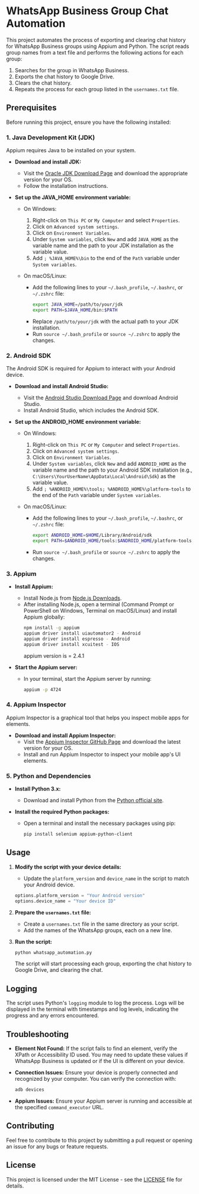 # WhatsApp Business Group Chat Automation

This project automates the process of exporting and clearing chat history for WhatsApp Business groups using Appium and Python. The script reads group names from a text file and performs the following actions for each group:

1. Searches for the group in WhatsApp Business.
2. Exports the chat history to Google Drive.
3. Clears the chat history.
4. Repeats the process for each group listed in the `usernames.txt` file.

## Prerequisites

Before running this project, ensure you have the following installed:

### 1. Java Development Kit (JDK)

Appium requires Java to be installed on your system.

- **Download and install JDK:**
  - Visit the [Oracle JDK Download Page](https://www.oracle.com/java/technologies/javase-jdk11-downloads.html) and download the appropriate version for your OS.
  - Follow the installation instructions.

- **Set up the JAVA_HOME environment variable:**
  - On Windows:
    1. Right-click on `This PC` or `My Computer` and select `Properties`.
    2. Click on `Advanced system settings`.
    3. Click on `Environment Variables`.
    4. Under `System variables`, click `New` and add `JAVA_HOME` as the variable name and the path to your JDK installation as the variable value.
    5. Add `; %JAVA_HOME%\bin` to the end of the `Path` variable under `System variables`.

  - On macOS/Linux:
    - Add the following lines to your `~/.bash_profile`, `~/.bashrc`, or `~/.zshrc` file:
      ```bash
      export JAVA_HOME=/path/to/your/jdk
      export PATH=$JAVA_HOME/bin:$PATH
      ```
    - Replace `/path/to/your/jdk` with the actual path to your JDK installation.
    - Run `source ~/.bash_profile` or `source ~/.zshrc` to apply the changes.

### 2. Android SDK

The Android SDK is required for Appium to interact with your Android device.

- **Download and install Android Studio:**
  - Visit the [Android Studio Download Page](https://developer.android.com/studio) and download Android Studio.
  - Install Android Studio, which includes the Android SDK.

- **Set up the ANDROID_HOME environment variable:**
  - On Windows:
    1. Right-click on `This PC` or `My Computer` and select `Properties`.
    2. Click on `Advanced system settings`.
    3. Click on `Environment Variables`.
    4. Under `System variables`, click `New` and add `ANDROID_HOME` as the variable name and the path to your Android SDK installation (e.g., `C:\Users\YourUserName\AppData\Local\Android\Sdk`) as the variable value.
    5. Add `; %ANDROID_HOME%\tools; %ANDROID_HOME%\platform-tools` to the end of the `Path` variable under `System variables`.

  - On macOS/Linux:
    - Add the following lines to your `~/.bash_profile`, `~/.bashrc`, or `~/.zshrc` file:
      ```bash
      export ANDROID_HOME=$HOME/Library/Android/sdk
      export PATH=$ANDROID_HOME/tools:$ANDROID_HOME/platform-tools:$PATH
      ```
    - Run `source ~/.bash_profile` or `source ~/.zshrc` to apply the changes.

### 3. Appium

- **Install Appium:**
  - Install Node.js from [Node.js Downloads](https://nodejs.org/en/download/).
  - After installing Node.js, open a terminal (Command Prompt or PowerShell on Windows, Terminal on macOS/Linux) and install Appium globally:
    ```bash
    npm install -g appium
    appium driver install uiautomator2 - Android
    appium driver install espresso - Android
    appium driver install xcuitest - IOS
    ```
    appium version is = 2.4.1

- **Start the Appium server:**
  - In your terminal, start the Appium server by running:
    ```bash
    appium -p 4724
    ```

### 4. Appium Inspector

Appium Inspector is a graphical tool that helps you inspect mobile apps for elements.

- **Download and install Appium Inspector:**
  - Visit the [Appium Inspector GitHub Page](https://github.com/appium/appium-inspector/releases) and download the latest version for your OS.
  - Install and run Appium Inspector to inspect your mobile app's UI elements.

### 5. Python and Dependencies

- **Install Python 3.x:**
  - Download and install Python from the [Python official site](https://www.python.org/downloads/).

- **Install the required Python packages:**
  - Open a terminal and install the necessary packages using pip:
    ```bash
    pip install selenium appium-python-client
    ```

## Usage

1. **Modify the script with your device details:**

    - Update the `platform_version` and `device_name` in the script to match your Android device.

    ```python
    options.platform_version = "Your Android version"
    options.device_name = "Your device ID"
    ```

2. **Prepare the `usernames.txt` file:**

    - Create a `usernames.txt` file in the same directory as your script.
    - Add the names of the WhatsApp groups, each on a new line.

3. **Run the script:**

    ```bash
    python whatsapp_automation.py
    ```

    The script will start processing each group, exporting the chat history to Google Drive, and clearing the chat.

## Logging

The script uses Python's `logging` module to log the process. Logs will be displayed in the terminal with timestamps and log levels, indicating the progress and any errors encountered.

## Troubleshooting

- **Element Not Found:** If the script fails to find an element, verify the XPath or Accessibility ID used. You may need to update these values if WhatsApp Business is updated or if the UI is different on your device.
  
- **Connection Issues:** Ensure your device is properly connected and recognized by your computer. You can verify the connection with:

    ```bash
    adb devices
    ```

- **Appium Issues:** Ensure your Appium server is running and accessible at the specified `command_executor` URL.

## Contributing

Feel free to contribute to this project by submitting a pull request or opening an issue for any bugs or feature requests.

## License

This project is licensed under the MIT License - see the [LICENSE](LICENSE) file for details.
